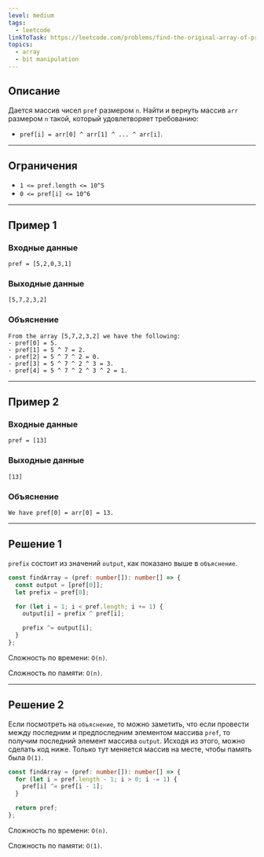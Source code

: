 ```yaml
---
level: medium
tags:
  - leetcode
linkToTask: https://leetcode.com/problems/find-the-original-array-of-prefix-xor/
topics:
  - array
  - bit manipulation
---
```

## Описание

Дается массив чисел `pref` размером `n`. Найти и вернуть массив `arr` размером `n` такой, который удовлетворяет требованию:

- `pref[i] = arr[0] ^ arr[1] ^ ... ^ arr[i]`.

---
## Ограничения

- `1 <= pref.length <= 10^5`
- `0 <= pref[i] <= 10^6`

---
## Пример 1

### Входные данные

```
pref = [5,2,0,3,1]
```
### Выходные данные

```
[5,7,2,3,2]
```
### Объяснение

```
From the array [5,7,2,3,2] we have the following:
- pref[0] = 5.
- pref[1] = 5 ^ 7 = 2.
- pref[2] = 5 ^ 7 ^ 2 = 0.
- pref[3] = 5 ^ 7 ^ 2 ^ 3 = 3.
- pref[4] = 5 ^ 7 ^ 2 ^ 3 ^ 2 = 1.
```

---
## Пример 2

### Входные данные

```
pref = [13]
```
### Выходные данные

```
[13]
```
### Объяснение

```
We have pref[0] = arr[0] = 13.
```

---
## Решение 1

`prefix` состоит из значений `output`, как показано выше в `объяснение`.

```typescript
const findArray = (pref: number[]): number[] => {
  const output = [pref[0]];
  let prefix = pref[0];

  for (let i = 1; i < pref.length; i += 1) {
    output[i] = prefix ^ pref[i];

    prefix ^= output[i];
  }
};
```

Сложность по времени: `O(n)`.

Сложность по памяти: `O(n)`.

---
## Решение 2

Если посмотреть на `объяснение`, то можно заметить, что если провести между последним и предпоследним элементом массива `pref`, то получим последний элемент массива `output`. Исходя из этого, можно сделать код ниже. Только тут меняется массив на месте, чтобы память была `O(1)`.

```typescript
const findArray = (pref: number[]): number[] => {
  for (let i = pref.length - 1; i > 0; i -= 1) {
    pref[i] ^= pref[i - 1];
  }

  return pref;
};
```

Сложность по времени: `O(n)`.

Сложность по памяти: `O(1)`.